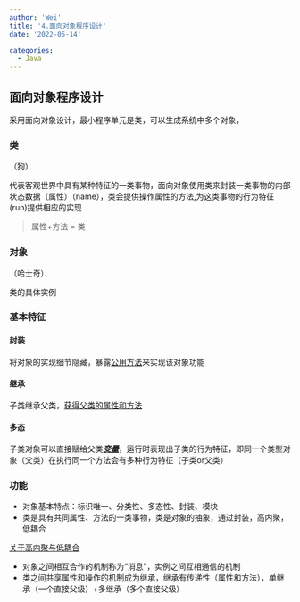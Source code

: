 ```yaml
---
author: 'Wei'
title: '4.面向对象程序设计'
date: '2022-05-14'

categories:
  - Java
---
```






## 面向对象程序设计

采用面向对象设计，最小程序单元是类，可以生成系统中多个对象，

### 类

（狗）

代表客观世界中具有某种特征的一类事物，面向对象使用类来封装一类事物的内部状态数据（属性）（name），类会提供操作属性的方法,为这类事物的行为特征(run)提供相应的实现



> 属性+方法 = 类



### 对象

（哈士奇）

类的具体实例





### 基本特征

#### 封装

将对象的实现细节隐藏，暴露<u>公用方法</u>来实现该对象功能



#### 继承

子类继承父类，<u>获得父类的属性和方法</u>



#### 多态

子类对象可以直接赋给父类<u>***变量***</u>，运行时表现出子类的行为特征，即同一个类型对象（父类）在执行同一个方法会有多种行为特征（子类or父类）



### 功能

* 对象基本特点：标识唯一、分类性、多态性、封装、模块
* 类是具有共同属性、方法的一类事物，类是对象的抽象，通过封装，高内聚，低耦合

[关于高内聚与低耦合](http://www.360doc.com/content/20/0208/12/36367108_890481787.shtml)

* 对象之间相互合作的机制称为“消息”，实例之间互相通信的机制
* 类之间共享属性和操作的机制成为继承，继承有传递性（属性和方法），单继承（一个直接父级）+多继承（多个直接父级）